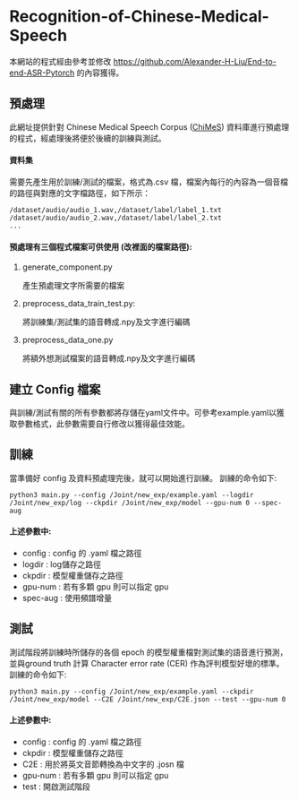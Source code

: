 # Recognition-of-Chinese-Medical-Speech
本網站的程式經由參考並修改 https://github.com/Alexander-H-Liu/End-to-end-ASR-Pytorch 的內容獲得。



## 預處理

此網址提供針對 Chinese Medical Speech Corpus ([ChiMeS](https://ee303.nctu.me/home)) 資料庫進行預處理的程式，經處理後將便於後續的訓練與測試。

#### 資料集

需要先產生用於訓練/測試的檔案，格式為.csv 檔，檔案內每行的內容為一個音檔的路徑與對應的文字檔路徑，如下所示：
```
/dataset/audio/audio_1.wav,/dataset/label/label_1.txt
/dataset/audio/audio_2.wav,/dataset/label/label_2.txt
...
```

#### 預處理有三個程式檔案可供使用 (改裡面的檔案路徑):

1. generate_component.py

   產生預處理文字所需要的檔案

2. preprocess_data_train_test.py:

   將訓練集/測試集的語音轉成.npy及文字進行編碼

3. preprocess_data_one.py

   將額外想測試檔案的語音轉成.npy及文字進行編碼


## 建立 Config 檔案

與訓練/測試有關的所有參數都將存儲在yaml文件中。可參考example.yaml以獲取參數格式，此參數需要自行修改以獲得最佳效能。


## 訓練

當準備好 config 及資料預處理完後，就可以開始進行訓練。
訓練的命令如下:
```
python3 main.py --config /Joint/new_exp/example.yaml --logdir /Joint/new_exp/log --ckpdir /Joint/new_exp/model --gpu-num 0 --spec-aug
```
#### 上述參數中:
* config : config 的 .yaml 檔之路徑
* logdir : log儲存之路徑
* ckpdir : 模型權重儲存之路徑
* gpu-num : 若有多顆 gpu 則可以指定 gpu
* spec-aug : 使用頻譜增量


## 測試

測試階段將訓練時所儲存的各個 epoch 的模型權重檔對測試集的語音進行預測，並與ground truth 計算 Character error rate (CER) 作為評判模型好壞的標準。
訓練的命令如下:
```
python3 main.py --config /Joint/new_exp/example.yaml --ckpdir /Joint/new_exp/model --C2E /Joint/new_exp/C2E.json --test --gpu-num 0
```
#### 上述參數中:
* config : config 的 .yaml 檔之路徑
* ckpdir : 模型權重儲存之路徑
* C2E : 用於將英文音節轉換為中文字的 .josn 檔
* gpu-num : 若有多顆 gpu 則可以指定 gpu
* test : 開啟測試階段
